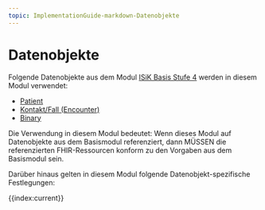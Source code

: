 ```yaml
---
topic: ImplementationGuide-markdown-Datenobjekte
---
```

# Datenobjekte

Folgende Datenobjekte aus dem Modul [ISiK Basis Stufe 4](https://simplifier.net/guide/isik-basis-v4?version=current) werden in diesem Modul verwendet: 
* [Patient](https://simplifier.net/guide/isik-basis-v4/ImplementationGuide-markdown-Datenobjekte-Datenobjekte_Patient?version=current)
* [Kontakt/Fall (Encounter)](https://simplifier.net/guide/isik-basis-v4/ImplementationGuide-markdown-Datenobjekte-Datenobjekte_Kontakt?version=current)
* [Binary](https://simplifier.net/guide/isik-basis-v4/ImplementationGuide-markdown-Datenobjekte-Datenobjekte_Binary?version=current)

Die Verwendung in diesem Modul bedeutet:
Wenn dieses Modul auf Datenobjekte aus dem Basismodul referenziert, dann MÜSSEN die referenzierten FHIR-Ressourcen konform zu den Vorgaben aus dem Basismodul sein.

Darüber hinaus gelten in diesem Modul folgende Datenobjekt-spezifische Festlegungen:

{{index:current}}
